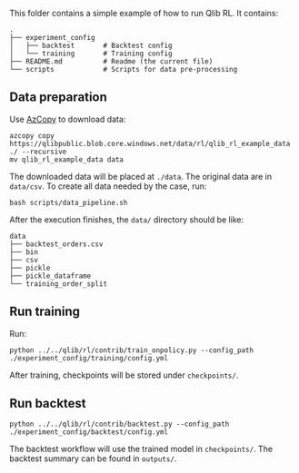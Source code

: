 This folder contains a simple example of how to run Qlib RL. It contains:

```
.
├── experiment_config
│   ├── backtest       # Backtest config
│   └── training       # Training config
├── README.md          # Readme (the current file)
└── scripts            # Scripts for data pre-processing
```

## Data preparation

Use [AzCopy](https://learn.microsoft.com/en-us/azure/storage/common/storage-use-azcopy-v10) to download data:

```
azcopy copy https://qlibpublic.blob.core.windows.net/data/rl/qlib_rl_example_data ./ --recursive
mv qlib_rl_example_data data
```

The downloaded data will be placed at `./data`. The original data are in `data/csv`. To create all data needed by the case, run:

```
bash scripts/data_pipeline.sh
```

After the execution finishes, the `data/` directory should be like:

```
data
├── backtest_orders.csv
├── bin
├── csv
├── pickle
├── pickle_dataframe
└── training_order_split
```

## Run training

Run:

```
python ../../qlib/rl/contrib/train_onpolicy.py --config_path ./experiment_config/training/config.yml
```

After training, checkpoints will be stored under `checkpoints/`.

## Run backtest

```
python ../../qlib/rl/contrib/backtest.py --config_path ./experiment_config/backtest/config.yml
```

The backtest workflow will use the trained model in `checkpoints/`. The backtest summary can be found in `outputs/`.
